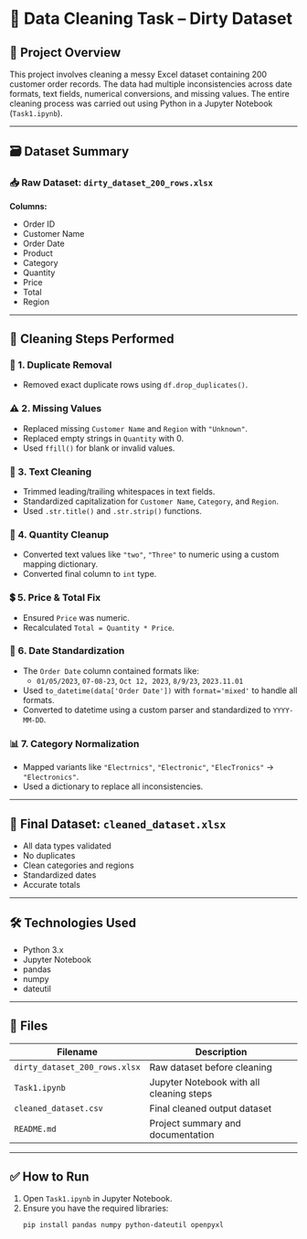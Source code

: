 # 🧹 Data Cleaning Task – Dirty Dataset 

## 📂 Project Overview
This project involves cleaning a messy Excel dataset containing 200 customer order records. The data had multiple inconsistencies across date formats, text fields, numerical conversions, and missing values. The entire cleaning process was carried out using Python in a Jupyter Notebook (`Task1.ipynb`).

---

## 🗃️ Dataset Summary

### 📥 Raw Dataset: `dirty_dataset_200_rows.xlsx`
**Columns:**
- Order ID
- Customer Name
- Order Date
- Product
- Category
- Quantity
- Price
- Total
- Region

---

## 🧼 Cleaning Steps Performed

### 🔁 1. Duplicate Removal
- Removed exact duplicate rows using `df.drop_duplicates()`.

### ⚠️ 2. Missing Values
- Replaced missing `Customer Name` and `Region` with `"Unknown"`.
- Replaced empty strings in `Quantity` with 0.
- Used `ffill()` for blank or invalid values.

### 🧾 3. Text Cleaning
- Trimmed leading/trailing whitespaces in text fields.
- Standardized capitalization for `Customer Name`, `Category`, and `Region`.
- Used `.str.title()` and `.str.strip()` functions.

### 🔢 4. Quantity Cleanup
- Converted text values like `"two"`, `"Three"` to numeric using a custom mapping dictionary.
- Converted final column to `int` type.

### 💲 5. Price & Total Fix
- Ensured `Price` was numeric.
- Recalculated `Total = Quantity * Price`.

### 📅 6. Date Standardization
- The `Order Date` column contained formats like:
  - `01/05/2023`, `07-08-23`, `Oct 12, 2023`, `8/9/23`, `2023.11.01`
- Used `to_datetime(data['Order Date'])` with `format='mixed'` to handle all formats.
- Converted to datetime using a custom parser and standardized to `YYYY-MM-DD`.

### 📊 7. Category Normalization
- Mapped variants like `"Electrnics"`, `"Electronic"`, `"ElecTronics"` → `"Electronics"`.
- Used a dictionary to replace all inconsistencies.

---

## 🧪 Final Dataset: `cleaned_dataset.xlsx`
- All data types validated
- No duplicates
- Clean categories and regions
- Standardized dates
- Accurate totals

---

## 🛠 Technologies Used
- Python 3.x
- Jupyter Notebook
- pandas
- numpy
- dateutil

---

## 📁 Files
| Filename              | Description                         |
|-----------------------|-------------------------------------|
| `dirty_dataset_200_rows.xlsx` | Raw dataset before cleaning      |
| `Task1.ipynb`         | Jupyter Notebook with all cleaning steps |
| `cleaned_dataset.csv`| Final cleaned output dataset         |
| `README.md`           | Project summary and documentation   |

---

## ✅ How to Run
1. Open `Task1.ipynb` in Jupyter Notebook.
2. Ensure you have the required libraries:
   ```bash
   pip install pandas numpy python-dateutil openpyxl
